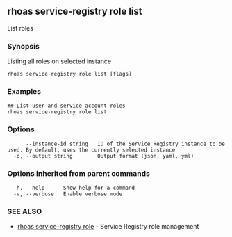 ## rhoas service-registry role list

List roles

### Synopsis

Listing all roles on selected instance

```
rhoas service-registry role list [flags]
```

### Examples

```
## List user and service account roles
rhoas service-registry role list

```

### Options

```
      --instance-id string   ID of the Service Registry instance to be used. By default, uses the currently selected instance
  -o, --output string        Output format (json, yaml, yml)
```

### Options inherited from parent commands

```
  -h, --help      Show help for a command
  -v, --verbose   Enable verbose mode
```

### SEE ALSO

* [rhoas service-registry role](rhoas_service-registry_role.md)	 - Service Registry role management


